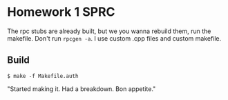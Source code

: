 # Homework 1 SPRC

The rpc stubs are already built, but we you wanna rebuild them, run the
makefile. Don't run `rpcgen -a`. I use custom .cpp files and custom makefile.

## Build

```
$ make -f Makefile.auth

```


"Started making it. Had a breakdown. Bon appetite."

